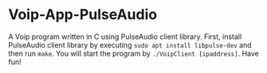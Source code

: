 # Voip-App-PulseAudio
A Voip program written in C using PulseAudio client library. First, install PulseAudio client library by executing `sudo apt install libpulse-dev` and then run `make`. You will start the program by `./VoipClient [ipaddress]`. Have fun!
